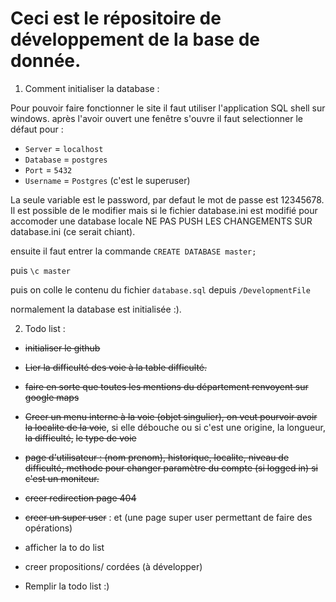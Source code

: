 # Ceci est le répositoire de développement de la base de donnée. 

1. Comment initialiser la database : 

Pour pouvoir faire fonctionner le site il faut utiliser l'application SQL shell sur windows. après l'avoir ouvert une fenêtre s'ouvre il faut selectionner le défaut pour : 
- `Server` = `localhost`
- `Database` = `postgres` 
- `Port` = `5432`
- `Username` = `Postgres` (c'est le superuser)

La seule variable est le password, par defaut le mot de passe est 12345678.
Il est possible de le modifier mais si le fichier database.ini est modifié pour accomoder une database locale NE PAS PUSH LES CHANGEMENTS SUR database.ini (ce serait chiant).

ensuite il faut entrer la commande `CREATE DATABASE master;`

puis `\c master`

puis on colle le contenu du fichier `database.sql` depuis `/DevelopmentFile`

normalement la database est initialisée :). 



2. Todo list : 

* ~~initialiser le github~~


* ~~Lier la difficulté des voie à la table difficulté.~~

* ~~faire en sorte que toutes les mentions du département renvoyent sur google maps~~

* ~~Creer un menu interne à la voie (objet singulier), on veut pourvoir avoir la localite de la voie~~, si elle débouche ou si c'est une origine, la longueur, ~~la difficulté,~~ ~~le type de voie~~ 

* ~~page d'utilisateur : (nom prenom), historique, localite, niveau de difficulté, methode pour changer paramètre du compte (si logged in) si c'est un moniteur.~~

* ~~creer redirection page 404~~

* ~~creer un super user~~ : et (une page super user permettant de faire des opérations)

* afficher la to do list 

* creer propositions/ cordées (à développer)

* Remplir la todo list :)